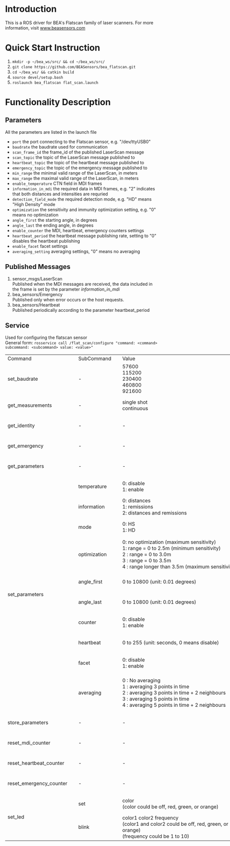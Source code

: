 # Introduction
This is a ROS driver for BEA's Flatscan family of laser scanners.
For more information, visit www.beasensors.com

# Quick Start Instruction
1. `mkdir -p ~/bea_ws/src/ && cd ~/bea_ws/src/`
2. `git clone https://github.com/BEASensors/bea_flatscan.git`
3. `cd ~/bea_ws/ && catkin build`
4. `source devel/setup.bash`
5. `roslaunch bea_flatscan flat_scan.launch`

# Functionality Description
## Parameters
All the parameters are listed in the launch file
- `port` the port connecting to the Flatscan sensor, e.g. "/dev/ttyUSB0"
- `baudrate` the baudrate used for communication
- `scan_frame_id` the frame_id of the published LaserScan message
- `scan_topic` the topic of the LaserScan message published to
- `heartbeat_topic` the topic of the heartbeat message published to
- `emergency_topic` the topic of the emergency message published to
- `min_range` the minimal valid range of the LaserScan, in meters
- `max_range` the maximal valid range of the LaserScan, in meters
- `enable_temperature` CTN field in MDI frames
- `information_in_mdi` the required data in MDI frames, e.g. "2" indicates that both distances and intensities are requried
- `detection_field_mode` the required detection mode, e.g. "HD" means "High Density" mode
- `optimization` the sensitivity and immunity optimization setting, e.g. "0" means no optimization
- `angle_first` the starting angle, in degrees
- `angle_last` the ending angle, in degrees
- `enable_counter` the MDI, heartbeat, emergency counters settings
- `heartbeat_period` the heartbeat message publishing rate, setting to "0" disables the heartbeat publishing
- `enable_facet` facet settings
- `averaging_setting` averaging settings, "0" means no averaging

## Published Messages
1. sensor_msgs/LaserScan  
   Published when the MDI messages are received, the data included in the frame is set by the parameter *information_in_mdi*
2. bea_sensors/Emergency  
   Published only when error occurs or the host requests.
3. bea_sensors/Heartbeat  
   Published periodically according to the parameter heartbeat_period
   
## Service
Used for configuring the flatscan sensor  
General form: `rosservice call /flat_scan/configure "command: <command> subcommand: <subcommand> value: <value>"`

<table width="1372" border="0" cellpadding="0" cellspacing="0" style='width:1029.00pt;border-collapse:collapse;table-layout:fixed;'>
   <col width="216" style='mso-width-source:userset;mso-width-alt:5529;'/>
   <col width="129" style='mso-width-source:userset;mso-width-alt:3302;'/>
   <col width="430" style='mso-width-source:userset;mso-width-alt:11008;'/>
   <col width="597" style='mso-width-source:userset;mso-width-alt:15283;'/>
   <tr height="21" style='height:15.75pt;'>
    <td height="21" width="216" style='height:15.75pt;width:162.00pt;' x:str>Command</td>
    <td width="129" style='width:96.75pt;' x:str>SubCommand</td>
    <td width="430" style='width:322.50pt;' x:str>Value</td>
    <td width="597" style='width:447.75pt;' x:str>Example</td>
   </tr>
   <tr height="105" style='height:78.75pt;'>
    <td height="105" style='height:78.75pt;' x:str>set_baudrate</td>
    <td x:str>-</td>
    <td class="xl65" x:str>57600<br/>115200<br/>230400<br/>460800<br/>921600</td>
    <td class="xl65" x:str>rosservice call /flat_scan/configure &quot;command: 'set_baudrate'<br/>subcommand: ''<br/>value: '921600'&quot;</td>
   </tr>
   <tr height="63" style='height:47.25pt;'>
    <td height="63" style='height:47.25pt;' x:str>get_measurements</td>
    <td x:str>-</td>
    <td class="xl65" x:str>single shot<br/>continuous</td>
    <td class="xl65" x:str>rosservice call /flat_scan/configure &quot;command: 'get_measurements'<br/>subcommand: ''<br/>value: 'continuous'&quot;</td>
   </tr>
   <tr height="63" style='height:47.25pt;'>
    <td height="63" style='height:47.25pt;' x:str>get_identity</td>
    <td x:str>-</td>
    <td x:str>-</td>
    <td class="xl65" x:str>rosservice call /flat_scan/configure &quot;command: 'get_identity'<br/>subcommand: ''<br/>value: ''&quot;</td>
   </tr>
   <tr height="63" style='height:47.25pt;'>
    <td height="63" style='height:47.25pt;' x:str>get_emergency</td>
    <td x:str>-</td>
    <td x:str>-</td>
    <td class="xl65" x:str>rosservice call /flat_scan/configure &quot;command: 'get_emergency'<br/>subcommand: ''<br/>value: ''&quot;</td>
   </tr>
   <tr height="63" style='height:47.25pt;'>
    <td height="63" style='height:47.25pt;' x:str>get_parameters</td>
    <td x:str>-</td>
    <td x:str>-</td>
    <td class="xl65" x:str>rosservice call /flat_scan/configure &quot;command: 'get_parameters'<br/>subcommand: ''<br/>value: ''&quot;</td>
   </tr>
   <tr height="63" style='height:47.25pt;'>
    <td class="xl66" height="744" rowspan="10" style='height:558.00pt;border-right:none;border-bottom:none;' x:str>set_parameters</td>
    <td x:str>temperature</td>
    <td class="xl65" x:str>0: disable<br/>1: enable</td>
    <td class="xl65" x:str>rosservice call /flat_scan/configure &quot;command: 'set_parameters'<br/>subcommand: 'temperature'<br/>value: '1'&quot;</td>
   </tr>
   <tr height="63" style='height:47.25pt;'>
    <td x:str>information</td>
    <td class="xl65" x:str>0: distances<br/>1: remissions<br/>2: distances and remissions</td>
    <td class="xl65" x:str>rosservice call /flat_scan/configure &quot;command: 'set_parameters'<br/>subcommand: 'information'<br/>value: '0'&quot;</td>
   </tr>
   <tr height="63" style='height:47.25pt;'>
    <td x:str>mode</td>
    <td class="xl65" x:str>0: HS<br/>1: HD</td>
    <td class="xl65" x:str>rosservice call /flat_scan/configure &quot;command: 'set_parameters'<br/>subcommand: 'mode'<br/>value: '1'&quot;</td>
   </tr>
   <tr height="112" style='height:84.00pt;mso-height-source:userset;mso-height-alt:1680;'>
    <td x:str>optimization</td>
    <td class="xl65" x:str>0: no optimization (maximum sensitivity)<br/>1: range = 0 to 2.5m (minimum sensitivity)<br/>2 : range = 0 to 3.0m<br/>3 : range = 0 to 3.5m<br/>4 : range longer than 3.5m (maximum sensitivity)</td>
    <td class="xl65" x:str>rosservice call /flat_scan/configure &quot;command: 'set_parameters'<br/>subcommand: 'optimization'<br/>value: '0'&quot;</td>
   </tr>
   <tr height="63" style='height:47.25pt;'>
    <td x:str>angle_first</td>
    <td class="xl65" x:str>0 to 10800 (unit: 0.01 degrees)</td>
    <td class="xl65" x:str>rosservice call /flat_scan/configure &quot;command: 'set_parameters'<br/>subcommand: 'angle_first'<br/>value: '0'&quot;</td>
   </tr>
   <tr height="63" style='height:47.25pt;'>
    <td x:str>angle_last</td>
    <td class="xl65" x:str>0 to 10800 (unit: 0.01 degrees)</td>
    <td class="xl65" x:str>rosservice call /flat_scan/configure &quot;command: 'set_parameters'<br/>subcommand: 'angle_last'<br/>value: '10800'&quot;</td>
   </tr>
   <tr height="63" style='height:47.25pt;'>
    <td x:str>counter</td>
    <td class="xl65" x:str>0: disable<br/>1: enable</td>
    <td class="xl65" x:str>rosservice call /flat_scan/configure &quot;command: 'set_parameters'<br/>subcommand: 'temperature'<br/>value: '1'&quot;</td>
   </tr>
   <tr height="63" style='height:47.25pt;'>
    <td x:str>heartbeat</td>
    <td class="xl65" x:str>0 to 255 (unit: seconds, 0 means disable)</td>
    <td class="xl65" x:str>rosservice call /flat_scan/configure &quot;command: 'set_parameters'<br/>subcommand: 'heartbeat'<br/>value: '5'&quot;</td>
   </tr>
   <tr height="63" style='height:47.25pt;'>
    <td x:str>facet</td>
    <td class="xl65" x:str>0: disable<br/>1: enable</td>
    <td class="xl65" x:str>rosservice call /flat_scan/configure &quot;command: 'set_parameters'<br/>subcommand: 'facet'<br/>value: '1'&quot;</td>
   </tr>
   <tr height="128" style='height:96.00pt;mso-height-source:userset;mso-height-alt:1920;'>
    <td x:str>averaging</td>
    <td class="xl65" x:str>0 : No averaging<br/>1 : averaging 3 points in time<br/>2 : averaging 3 points in time + 2 neighbours<br/>3 : averaging 5 points in time<br/>4 : averaging 5 points in time + 2 neighbours</td>
    <td class="xl65" x:str>rosservice call /flat_scan/configure &quot;command: 'set_parameters'<br/>subcommand: 'averaging'<br/>value: '0'&quot;</td>
   </tr>
   <tr height="63" style='height:47.25pt;'>
    <td height="63" style='height:47.25pt;' x:str>store_parameters</td>
    <td x:str>-</td>
    <td x:str>-</td>
    <td class="xl65" x:str>rosservice call /flat_scan/configure &quot;command: 'store_parameters'<br/>subcommand: ''<br/>value: ''&quot;</td>
   </tr>
   <tr height="63" style='height:47.25pt;'>
    <td height="63" style='height:47.25pt;' x:str>reset_mdi_counter</td>
    <td x:str>-</td>
    <td x:str>-</td>
    <td class="xl65" x:str>rosservice call /flat_scan/configure &quot;command: 'reset_mdi_counter'<br/>subcommand: ''<br/>value: ''&quot;</td>
   </tr>
   <tr height="63" style='height:47.25pt;'>
    <td height="63" style='height:47.25pt;' x:str>reset_heartbeat_counter</td>
    <td x:str>-</td>
    <td x:str>-</td>
    <td class="xl65" x:str>rosservice call /flat_scan/configure &quot;command: 'reset_heartbeat_counter'<br/>subcommand: ''<br/>value: ''&quot;</td>
   </tr>
   <tr height="63" style='height:47.25pt;'>
    <td height="63" style='height:47.25pt;' x:str>reset_emergency_counter</td>
    <td x:str>-</td>
    <td x:str>-</td>
    <td class="xl65" x:str>rosservice call /flat_scan/configure &quot;command: 'reset_emergency_counter'<br/>subcommand: ''<br/>value: ''&quot;</td>
   </tr>
   <tr height="63" style='height:47.25pt;'>
    <td class="xl67" height="131" rowspan="2" style='height:98.25pt;border-right:none;border-bottom:none;' x:str>set_led</td>
    <td x:str>set</td>
    <td class="xl65" x:str>color<br/>(color could be off, red, green, or orange)</td>
    <td class="xl65" x:str>rosservice call /flat_scan/configure &quot;command: 'set_led'<br/>subcommand: 'set'<br/>value: 'red'&quot;</td>
   </tr>
   <tr height="68" style='height:51.00pt;mso-height-source:userset;mso-height-alt:1020;'>
    <td x:str>blink</td>
    <td class="xl65" x:str>color1 color2 frequency<br/>(color1 and color2 could be off, red, green, or orange)<br/>(frequency could be 1 to 10)</td>
    <td class="xl65" x:str>rosservice call /flat_scan/configure &quot;command: 'set_led'<br/>subcommand: 'blink'<br/>value: 'green off 4'&quot;</td>
   </tr>
   <![if supportMisalignedColumns]>
    <tr width="0" style='display:none;'>
     <td width="216" style='width:162;'></td>
     <td width="129" style='width:97;'></td>
     <td width="430" style='width:323;'></td>
     <td width="597" style='width:448;'></td>
    </tr>
   <![endif]>
  </table>

  
